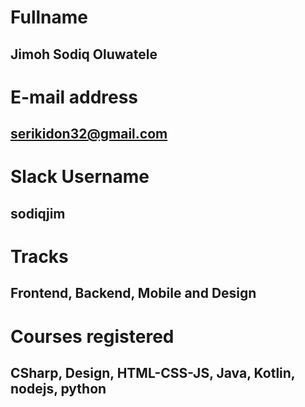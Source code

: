 # Fullname 
## Jimoh Sodiq Oluwatele
# E-mail address  
## serikidon32@gmail.com
# Slack Username 
## sodiqjim
# Tracks 
## Frontend, Backend, Mobile and Design
# Courses registered
##  CSharp, Design, HTML-CSS-JS, Java, Kotlin, nodejs, python